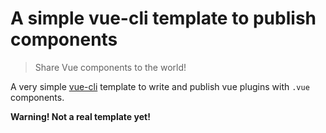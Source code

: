 # A simple vue-cli template to publish components

> Share Vue components to the world!

A very simple [vue-cli](https://github.com/vuejs/vue-cli) template to write and publish vue plugins with `.vue` components.

**Warning! Not a real template yet!**
